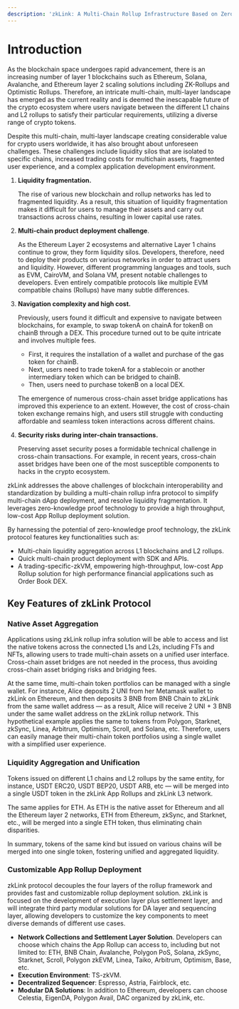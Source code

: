 ```yaml
---
description: 'zkLink: A Multi-Chain Rollup Infrastructure Based on Zero-Knowledge Technology'
---
```


# Introduction

As the blockchain space undergoes rapid advancement, there is an increasing number of layer 1 blockchains such as Ethereum, Solana, Avalanche, and Ethereum layer 2 scaling solutions including ZK-Rollups and Optimistic Rollups. Therefore, an intricate multi-chain, multi-layer landscape has emerged as the current reality and is deemed the inescapable future of the crypto ecosystem where users navigate between the different L1 chains and L2 rollups to satisfy their particular requirements, utilizing a diverse range of crypto tokens.

Despite this multi-chain, multi-layer landscape creating considerable value for crypto users worldwide, it has also brought about unforeseen challenges. These challenges include liquidity silos that are isolated to specific chains, increased trading costs for multichain assets, fragmented user experience, and a complex application development environment.

1.  **Liquidity fragmentation.**

    The rise of various new blockchain and rollup networks has led to fragmented liquidity. As a result, this situation of liquidity fragmentation makes it difficult for users to manage their assets and carry out transactions across chains, resulting in lower capital use rates.
2.  **Multi-chain product deployment challenge**.

    As the Ethereum Layer 2 ecosystems and alternative Layer 1 chains continue to grow, they form liquidity silos. Developers, therefore, need to deploy their products on various networks in order to attract users and liquidity. However, different programming languages and tools, such as EVM, CairoVM, and Solana VM, present notable challenges to developers. Even entirely compatible protocols like multiple EVM compatible chains (Rollups) have many subtle differences.
3.  **Navigation complexity and high cost.**

    Previously, users found it difficult and expensive to navigate between blockchains, for example, to swap tokenA on chainA for tokenB on chainB through a DEX. This procedure turned out to be quite intricate and involves multiple fees.

    * First, it requires the installation of a wallet and purchase of the gas token for chainB.
    * Next, users need to trade tokenA for a stablecoin or another intermediary token which can be bridged to chainB.
    * Then, users need to purchase tokenB on a local DEX.

    The emergence of numerous cross-chain asset bridge applications has improved this experience to an extent. However, the cost of cross-chain token exchange remains high, and users still struggle with conducting affordable and seamless token interactions across different chains.
4.  **Security risks during inter-chain transactions.**

    Preserving asset security poses a formidable technical challenge in cross-chain transactions. For example, in recent years, cross-chain asset bridges have been one of the most susceptible components to hacks in the crypto ecosystem.

zkLink addresses the above challenges of blockchain interoperability and standardization by building a multi-chain rollup infra protocol to simplify multi-chain dApp deployment, and resolve liquidity fragmentation. It leverages zero-knowledge proof technology to provide a high throughput, low-cost App Rollup deployment solution.

By harnessing the potential of zero-knowledge proof technology, the zkLink protocol features key functionalities such as:

* Multi-chain liquidity aggregation across L1 blockchains and L2 rollups.
* Quick multi-chain product deployment with SDK and APIs.
* A trading-specific-zkVM, empowering high-throughput, low-cost App Rollup solution for high performance financial applications such as Order Book DEX.

## Key Features of zkLink Protocol

### Native Asset Aggregation

Applications using zkLink rollup infra solution will be able to access and list the native tokens across the connected L1s and L2s, including FTs and NFTs, allowing users to trade multi-chain assets on a unified user interface. Cross-chain asset bridges are not needed in the process, thus avoiding cross-chain asset bridging risks and bridging fees.

At the same time, multi-chain token portfolios can be managed with a single wallet. For instance, Alice deposits 2 UNI from her Metamask wallet to zkLink on Ethereum, and then deposits 3 BNB from BNB Chain to zkLink from the same wallet address — as a result, Alice will receive 2 UNI + 3 BNB under the same wallet address on the zkLink rollup network. This hypothetical example applies the same to tokens from Polygon, Starknet, zkSync, Linea, Arbitrum, Optimism, Scroll, and Solana, etc. Therefore, users can easily manage their multi-chain token portfolios using a single wallet with a simplified user experience.

### Liquidity Aggregation and Unification

Tokens issued on different L1 chains and L2 rollups by the same entity, for instance, USDT ERC20, USDT BEP20, USDT ARB, etc — will be merged into a single USDT token in the zkLink App Rollups and zkLink L3 network.

The same applies for ETH. As ETH is the native asset for Ethereum and all the Ethereum layer 2 networks, ETH from Ethereum, zkSync, and Starknet, etc., will be merged into a single ETH token, thus eliminating chain disparities.

In summary, tokens of the same kind but issued on various chains will be merged into one single token, fostering unified and aggregated liquidity.

### Customizable App Rollup Deployment

zkLink protocol decouples the four layers of the rollup framework and provides fast and customizable rollup deployment solution. zkLink is focused on the development of execution layer plus settlement layer, and will integrate third party modular solutions for DA layer and sequencing layer, allowing developers to customize the key components to meet diverse demands of different use cases.

* **Network Collections and Settlement Layer Solution**. Developers can choose which chains the App Rollup can access to, including but not limited to: ETH, BNB Chain, Avalanche, Polygon PoS, Solana, zkSync, Starknet, Scroll, Polygon zkEVM, Linea, Taiko, Arbitrum, Optimism, Base, etc.
* **Execution Environment**: TS-zkVM.
* **Decentralized Sequencer**: Espresso, Astria, Fairblock, etc.
* **Modular DA Solutions**: In addition to Ethereum, developers can choose Celestia, EigenDA, Polygon Avail, DAC organized by zkLink, etc.

